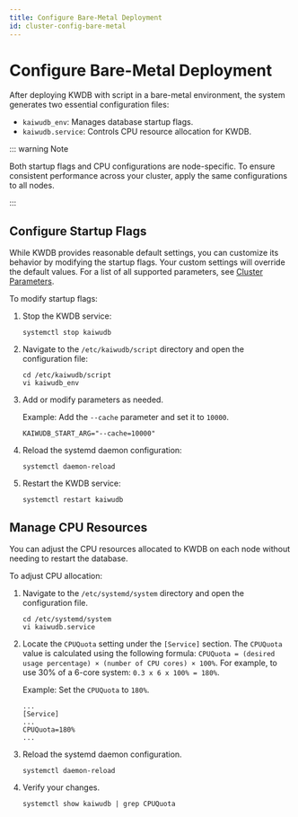 ```yaml
---
title: Configure Bare-Metal Deployment
id: cluster-config-bare-metal
---
```


# Configure Bare-Metal Deployment

After deploying KWDB with script in a bare-metal environment, the system generates two essential configuration files:

- `kaiwudb_env`: Manages database startup flags.
- `kaiwudb.service`: Controls CPU resource allocation for KWDB.

::: warning Note

 Both startup flags and CPU configurations are node-specific. To ensure consistent performance across your cluster, apply the same configurations to all nodes.

 :::

## Configure Startup Flags

While KWDB provides reasonable default settings, you can customize its behavior by modifying the startup flags. Your custom settings will override the default values. For a list of all supported parameters, see [Cluster Parameters](../../db-operation/cluster-settings-config.md#cluster-parameters).

To modify startup flags:

1. Stop the KWDB service:

    ```shell
    systemctl stop kaiwudb
    ```

2. Navigate to the `/etc/kaiwudb/script` directory and open the configuration file:

    ```shell
    cd /etc/kaiwudb/script
    vi kaiwudb_env
    ```

3. Add or modify parameters as needed.

    Example: Add the `--cache` parameter and set it to `10000`.

    ```plain
    KAIWUDB_START_ARG="--cache=10000"
    ```

4. Reload the systemd daemon configuration:

    ```shell
    systemctl daemon-reload
    ```

5. Restart the KWDB service:

    ```shell
    systemctl restart kaiwudb
    ```

## Manage CPU Resources

You can adjust the CPU resources allocated to KWDB on each node without needing to restart the database.

To adjust CPU allocation:

1. Navigate to the `/etc/systemd/system` directory and open the configuration file.

    ```shell
    cd /etc/systemd/system
    vi kaiwudb.service
    ```

2. Locate the `CPUQuota` setting under the `[Service]` section.
    The `CPUQuota` value is calculated using the following formula: `CPUQuota = (desired usage percentage) × (number of CPU cores) × 100%`. For example, to use 30% of a 6-core system: `0.3 x 6 x 100% = 180%`.

    Example: Set the `CPUQuota` to `180%`.

    ```plain
    ...
    [Service]
    ...
    CPUQuota=180%
    ...
    ```

3. Reload the systemd daemon configuration.
  
    ```shell
    systemctl daemon-reload
    ```

4. Verify your changes.

    ```shell
    systemctl show kaiwudb | grep CPUQuota
    ```
